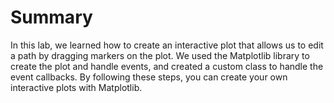 # Summary

In this lab, we learned how to create an interactive plot that allows us to edit a path by dragging markers on the plot. We used the Matplotlib library to create the plot and handle events, and created a custom class to handle the event callbacks. By following these steps, you can create your own interactive plots with Matplotlib.
